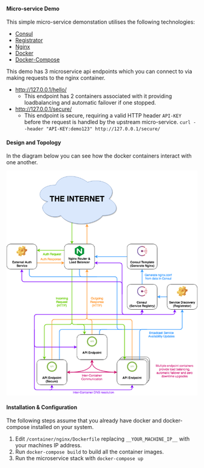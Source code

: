 #### Micro-service Demo

This simple micro-service demonstation utilises the following technologies:

 * [Consul](https://consul.io) 
 * [Registrator](http://gliderlabs.com/registrator/latest/)
 * [Nginx](https://www.nginx.com)
 * [Docker](https://www.docker.com)
 * [Docker-Compose](https://github.com/docker/compose)

This demo has 3 microservice api endpoints which you can connect to via making requests to the nginx container.

 * http://127.0.0.1/hello/
   * This endpoint has 2 containers associated with it providing loadbalancing and automatic failover if one stopped.
 * http://127.0.0.1/secure/
   * This endpoint is secure, requiring a valid HTTP header `API-KEY` before the request is handled by the upstream micro-service. `curl --header "API-KEY:demo123" http://127.0.0.1/secure/`

#### Design and Topology

In the diagram below you can see how the docker containers interact with one another.

![Design and Topology](/diagram.png)

#### Installation & Configuration

The following steps assume that you already have docker and docker-compose installed on your system.

 1. Edit `/container/nginx/Dockerfile` replacing `__YOUR_MACHINE_IP__` with your machines IP address.
 2. Run `docker-compose build` to build all the container images.
 3. Run the microservice stack with `docker-compose up`



